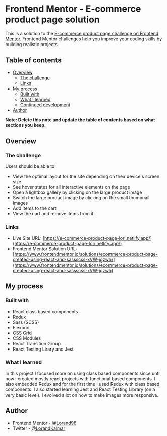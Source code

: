 # Frontend Mentor - E-commerce product page solution

This is a solution to the [E-commerce product page challenge on Frontend Mentor](https://www.frontendmentor.io/challenges/ecommerce-product-page-UPsZ9MJp6). Frontend Mentor challenges help you improve your coding skills by building realistic projects.

## Table of contents

- [Overview](#overview)
  - [The challenge](#the-challenge)
  - [Links](#links)
- [My process](#my-process)
  - [Built with](#built-with)
  - [What I learned](#what-i-learned)
  - [Continued development](#continued-development)
- [Author](#author)


**Note: Delete this note and update the table of contents based on what sections you keep.**

## Overview

### The challenge

Users should be able to:

- View the optimal layout for the site depending on their device's screen size
- See hover states for all interactive elements on the page
- Open a lightbox gallery by clicking on the large product image
- Switch the large product image by clicking on the small thumbnail images
- Add items to the cart
- View the cart and remove items from it

### Links

- Live Site URL: [https://e-commerce-product-page-lori.netlify.app/](https://e-commerce-product-page-lori.netlify.app/)
- Frontend Mentor Solution URL: [https://www.frontendmentor.io/solutions/ecommerce-product-page-created-using-react-and-sassscss-xVW-jgzwh/](https://www.frontendmentor.io/solutions/ecommerce-product-page-created-using-react-and-sassscss-xVW-jgzwh)

## My process

### Built with

- React class based components
- Redux
- Sass (SCSS)
- Flexbox
- CSS Grid
- CSS Modules
- React Transition Group
- React Testing Lirary and Jest



### What I learned

In this project I focused more on using class based components since until now i created mostly react projects with functional based components.
I also embedded Redux and for the first time I used Redux with class based components.
I also started learning Jest and React Testing Library (on a very basic level).
I evolved a lot on how to make images more responsive.


## Author

- Frontend Mentor - [@Lorand98](https://www.frontendmentor.io/profile/Lorand98)
- Twitter - [@LorandKalmar](https://twitter.com/LorandKalmar)


